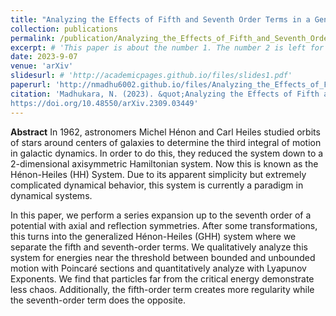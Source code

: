 ```yaml
---
title: "Analyzing the Effects of Fifth and Seventh Order Terms in a Generalized Hénon-Heiles Potential"
collection: publications
permalink: /publication/Analyzing_the_Effects_of_Fifth_and_Seventh_Order_Terms_in_a_Generalized_Hénon-Heiles_Potential
excerpt: # 'This paper is about the number 1. The number 2 is left for future work.'
date: 2023-9-07
venue: 'arXiv'
slidesurl: # 'http://academicpages.github.io/files/slides1.pdf'
paperurl: 'http://nmadhu6002.github.io/files/Analyzing_the_Effects_of_Fifth_and_Seventh_Order_Terms_in_a_Generalized_Hénon-Heiles_Potential.pdf'
citation: 'Madhukara, N. (2023). &quot;Analyzing the Effects of Fifth and Seventh Order Terms in a Generalized Hénon-Heiles Potential.&quot; <i>arXiv</i>. 
https://doi.org/10.48550/arXiv.2309.03449'
---
```


**Abstract** In 1962, astronomers Michel Hénon and Carl Heiles studied orbits of stars around centers of galaxies to determine the third integral of motion in galactic dynamics. In order to do this, they reduced the system down to a 2-dimensional axisymmetric Hamiltonian system. Now this is known as the Hénon-Heiles (HH) System. Due to its apparent simplicity but extremely complicated dynamical behavior, this system is currently a paradigm in dynamical systems.

In this paper, we perform a series expansion up to the seventh order of a potential with axial and reflection symmetries. After some transformations, this turns into the generalized Hénon-Heiles (GHH) system where we separate the fifth and seventh-order terms. We qualitatively analyze this system for energies near the threshold between bounded and unbounded motion with Poincaré sections and quantitatively analyze with Lyapunov Exponents. We find that particles far from the critical energy demonstrate less chaos. Additionally, the fifth-order term creates more regularity while the seventh-order term does the opposite.